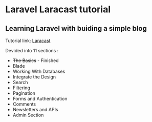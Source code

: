 # Laravel Laracast tutorial
## Learning Laravel with buiding a simple blog

Tutorial link: [Laracast](https://laracasts.com/series/laravel-8-from-scratch)

Devided into 11 sections :
* ~~The Basics~~ - Finished
* Blade
* Working With Databases
* Integrate the Design
* Search
* Filtering
* Pagination
* Forms and Authentication
* Comments
* Newsletters and APIs
* Admin Section
